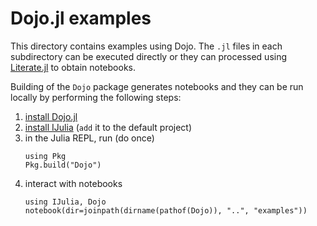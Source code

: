 # Dojo.jl examples

This directory contains examples using Dojo.
The `.jl` files in each subdirectory can be executed directly or they can processed using [Literate.jl](https://github.com/fredrikekre/Literate.jl) to obtain notebooks. 

Building of the `Dojo` package generates notebooks and they can be run locally by performing the following steps:

1. [install Dojo.jl](https://github.com/dojo-sim/Dojo.jl)
2. [install IJulia](https://github.com/JuliaLang/IJulia.jl) (`add` it to the default project)
3. in the Julia REPL, run (do once)
   ```
   using Pkg
   Pkg.build("Dojo")
   ```
4. interact with notebooks
   ```
   using IJulia, Dojo
   notebook(dir=joinpath(dirname(pathof(Dojo)), "..", "examples"))
   ````